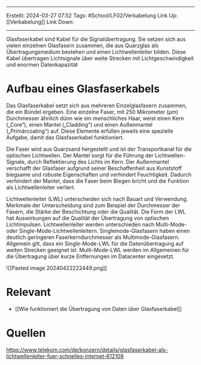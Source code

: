 
--- 
Erstellt: 2024-03-27    07:52 
Tags: #School/LF02/Verkabelung
Link Up: [[Verkabelung]]
Link Down:

--- 

Glasfaserkabel sind Kabel für die Signalübertragung. Sie setzen sich aus vielen einzelnen Glasfasern zusammen, die aus Quarzglas als Übertragungsmedium bestehen und einen Lichtwellenleiter bilden. Diese Kabel übertragen Lichtsignale über weite Strecken mit Lichtgeschwindigkeit und enormen Datenkapazität

# Aufbau eines Glasfaserkabels

Das Glasfaserkabel setzt sich aus mehreren Einzelglasfasern zusammen, die ein Bündel ergeben. Eine einzelne Faser, mit 250 Mikrometer (µm) Durchmesser ähnlich dünn wie ein menschliches Haar, weist einen Kern („Core“), einen Mantel („Cladding“) und einen Außenmantel („Primärcoating“) auf. Diese Elemente erfüllen jeweils eine spezielle Aufgabe, damit das Glasfaserkabel funktioniert. 

Die Faser wird aus Quarzsand hergestellt und ist der Transportkanal für die optischen Lichtwellen. Der Mantel sorgt für die Führung der Lichtwellen-Signale, durch Reflektierung des Lichts im Kern. Der Außenmantel verschafft der Glasfaser aufgrund seiner Beschaffenheit aus Kunststoff biegsame und robuste Eigenschaften und verhindert Feuchtigkeit. Dadurch verhindert der Mantel, dass die Faser beim Biegen bricht und die Funktion als Lichtwellenleiter verliert. 

Lichtwellenleiter (LWL) unterscheiden sich nach Bauart und Verwendung. Merkmale der Unterscheidung sind zum Beispiel der Durchmesser der Fasern, die Stärke der Beschichtung oder die Qualität. Die Form der LWL hat Auswirkungen auf die Qualität der Übertragung von optischen Lichtimpulsen. Lichtwellenleiter werden unterschieden nach Multi-Mode- oder Single-Mode-Lichtwellenleitern. Singlemode-Glasfasern haben einen deutlich geringeren Faserkerndurchmesser als Multimode-Glasfasern. Allgemein gilt, dass ein Single-Mode-LWL für die Datenübertragung auf weiten Strecken geeignet ist. Multi-Mode-LWL werden im Allgemeinen für die Übertragung über kurze Entfernungen im Datacenter eingesetzt.


![[Pasted image 20240422222449.png]]
# Relevant
- [[Wie funktioniert die Übertragung von Daten über Glasfaserkabel]]

# Quellen
https://www.telekom.com/de/konzern/details/glasfaserkabel-als-lichtwellenleiter-fuer-schnelles-internet-612108